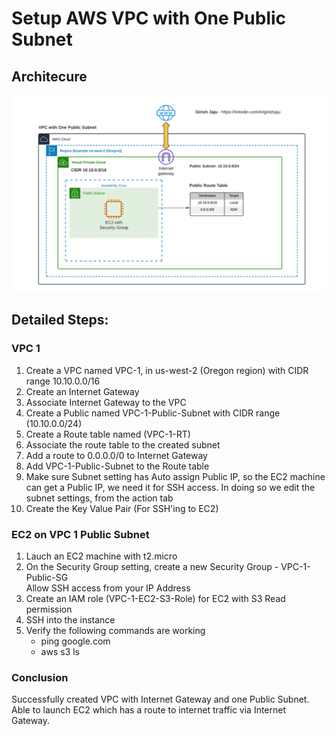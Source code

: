 # Setup AWS VPC with One Public Subnet

## Architecure
![](images/VPC-One-Public-Subnet.png)


## Detailed Steps:
### VPC 1
1. Create a VPC named VPC-1, in us-west-2 (Oregon region) with CIDR range 10.10.0.0/16
2. Create an Internet Gateway
3. Associate Internet Gateway to the VPC
4. Create a Public named VPC-1-Public-Subnet with CIDR range (10.10.0.0/24)
5. Create a Route table named (VPC-1-RT)
6. Associate the route table to the created subnet
7. Add a route to 0.0.0.0/0 to Internet Gateway
8. Add VPC-1-Public-Subnet to the Route table
9. Make sure Subnet setting has Auto assign Public IP, so the EC2 machine can get a Public IP, we need it for SSH access. In doing so we edit the subnet settings, from the action tab
10. Create the Key Value Pair (For SSH'ing to EC2)

### EC2 on VPC 1 Public Subnet
1. Lauch an EC2 machine with t2.micro
2. On the Security Group setting, create a new Security Group - VPC-1-Public-SG <br>
   Allow SSH access from your IP Address<br>
3. Create an IAM role (VPC-1-EC2-S3-Role) for EC2 with S3 Read permission
3. SSH into the instance
4. Verify the following commands are working
    - ping google.com
    - aws s3 ls

### Conclusion

Successfully created VPC with Internet Gateway and one Public Subnet.
Able to launch EC2 which has a route to internet traffic via Internet Gateway.
